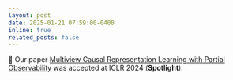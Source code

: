 ```yaml
---
layout: post
date: 2025-01-21 07:59:00-0400
inline: true
related_posts: false
---
```


:sloth: Our paper [Multiview Causal Representation Learning with Partial Observability](https://openreview.net/forum?id=OGtnhKQJms) was accepted at ICLR 2024 (**Spotlight**).
